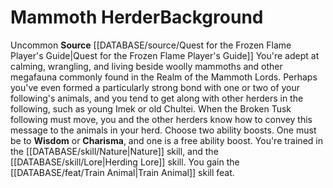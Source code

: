 ﻿---
id: '292'
name: Mammoth Herder
source: '[[DATABASE/source/Quest for the Frozen Flame Player''s Guide|Quest for the
  Frozen Flame Player''s Guide]]'

---
# Mammoth Herder<span class="item-type">Background</span>

<span class="trait-uncommon item-trait">Uncommon</span>
**Source** [[DATABASE/source/Quest for the Frozen Flame Player's Guide|Quest for the Frozen Flame Player's Guide]]
You're adept at calming, wrangling, and living beside woolly mammoths and other megafauna commonly found in the Realm of the Mammoth Lords. Perhaps you've even formed a particularly strong bond with one or two of your following's animals, and you tend to get along with other herders in the following, such as young Imek or old Chultei. When the Broken Tusk following must move, you and the other herders know how to convey this message to the animals in your herd.
Choose two ability boosts. One must be to **Wisdom** or **Charisma**, and one is a free ability boost.
You're trained in the [[DATABASE/skill/Nature|Nature]] skill, and the [[DATABASE/skill/Lore|Herding Lore]] skill. You gain the [[DATABASE/feat/Train Animal|Train Animal]] skill feat.